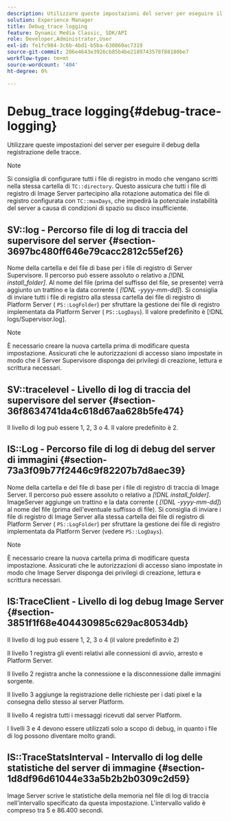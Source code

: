 ```yaml
---
description: Utilizzare queste impostazioni del server per eseguire il debug della registrazione delle tracce.
solution: Experience Manager
title: Debug_trace logging
feature: Dynamic Media Classic, SDK/API
role: Developer,Administrator,User
exl-id: fe1fc984-3c6b-4bd1-b5ba-630860ac7319
source-git-commit: 206e4643e3926cb85b4be2189743578f88180be7
workflow-type: tm+mt
source-wordcount: '404'
ht-degree: 0%

---
```


# Debug_trace logging{#debug-trace-logging}

Utilizzare queste impostazioni del server per eseguire il debug della registrazione delle tracce.

>[!NOTE]
>
>Si consiglia di configurare tutti i file di registro in modo che vengano scritti nella stessa cartella di `TC::directory`. Questo assicura che tutti i file di registro di Image Server partecipino alla rotazione automatica dei file di registro configurata con `TC::maxDays`, che impedirà la potenziale instabilità del server a causa di condizioni di spazio su disco insufficiente.

## SV::log - Percorso file di log di traccia del supervisore del server {#section-3697bc480ff646e79cacc2812c55ef26}

Nome della cartella e del file di base per i file di registro di Server Supervisore. Il percorso può essere assoluto o relativo a *[!DNL install_folder]*. Al nome del file (prima del suffisso del file, se presente) verrà aggiunto un trattino e la data corrente ( *[!DNL -yyyy-mm-dd]*). Si consiglia di inviare tutti i file di registro alla stessa cartella dei file di registro di Platform Server ( `PS::LogFolder`) per sfruttare la gestione dei file di registro implementata da Platform Server ( `PS::LogDays`). Il valore predefinito è [!DNL logs/Supervisor.log].

>[!NOTE]
>
>È necessario creare la nuova cartella prima di modificare questa impostazione. Assicurati che le autorizzazioni di accesso siano impostate in modo che il Server Supervisore disponga dei privilegi di creazione, lettura e scrittura necessari.

## SV::tracelevel - Livello di log di traccia del supervisore del server {#section-36f8634741da4c618d67aa628b5fe474}

Il livello di log può essere 1, 2, 3 o 4. Il valore predefinito è 2.

## IS::Log - Percorso file di log di debug del server di immagini {#section-73a3f09b77f2446c9f82207b7d8aec39}

Nome della cartella e del file di base per i file di registro di traccia di Image Server. Il percorso può essere assoluto o relativo a *[!DNL install_folder]*. ImageServer aggiunge un trattino e la data corrente ( *[!DNL -yyyy-mm-dd]*) al nome del file (prima dell&#39;eventuale suffisso di file). Si consiglia di inviare i file di registro di Image Server alla stessa cartella dei file di registro di Platform Server ( `PS::LogFolder`) per sfruttare la gestione dei file di registro implementata da Platform Server (vedere `PS::LogDays`).

>[!NOTE]
>
>È necessario creare la nuova cartella prima di modificare questa impostazione. Assicurati che le autorizzazioni di accesso siano impostate in modo che Image Server disponga dei privilegi di creazione, lettura e scrittura necessari.

## IS:TraceClient - Livello di log debug Image Server {#section-3851f1f68e404430985c629ac80534db}

Il livello di log può essere 1, 2, 3 o 4 (il valore predefinito è 2)

Il livello 1 registra gli eventi relativi alle connessioni di avvio, arresto e Platform Server.

Il livello 2 registra anche la connessione e la disconnessione dalle immagini sorgente.

Il livello 3 aggiunge la registrazione delle richieste per i dati pixel e la consegna dello stesso al server Platform.

Il livello 4 registra tutti i messaggi ricevuti dal server Platform.

I livelli 3 e 4 devono essere utilizzati solo a scopo di debug, in quanto i file di log possono diventare molto grandi.

## IS::TraceStatsInterval - Intervallo di log delle statistiche del server di immagine {#section-1d8df96d61044e33a5b2b2b0309c2d59}

Image Server scrive le statistiche della memoria nel file di log di traccia nell&#39;intervallo specificato da questa impostazione. L&#39;intervallo valido è compreso tra 5 e 86.400 secondi.
